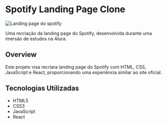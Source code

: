 # Spotify Landing Page Clone

![Landing page do spotify](https://raw.githubusercontent.com/dangosil/spotify-landing-page-imersao-alura/main/Screenshot%202024-01-28%20172118.png)

Uma recriação da landing page do Spotify, desenvolvida durante uma imersão de estudos na Alura.

## Overview

Este projeto visa recriara landing page do Spotify com HTML, CSS, JavaScript e React, proporcionando uma experiência similar ao site oficial.

## Tecnologias Utilizadas

- <i class="fab fa-html5"></i> HTML5
- <i class="fab fa-css3"></i> CSS3
- <i class="fa-brands fa-js"></i> JavaScript
- <i class="fab fa-react"></i> React
